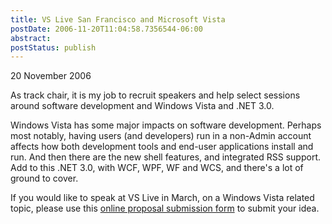 ```yaml
---
title: VS Live San Francisco and Microsoft Vista
postDate: 2006-11-20T11:04:58.7356544-06:00
abstract: 
postStatus: publish
---
```

20 November 2006


As track chair, it is my job to recruit speakers and help select sessions around software development and Windows Vista and .NET 3.0.

Windows Vista has some major impacts on software development. Perhaps most notably, having users (and developers) run in a non-Admin account affects how both development tools and end-user applications install and run. And then there are the new shell features, and integrated RSS support. Add to this .NET 3.0, with WCF, WPF, WF and WCS, and there's a lot of ground to cover.

If you would like to speak at VS Live in March, on a Windows Vista related topic, please use this [online proposal submission form](http://www.ftponline.com/conferences/callforpapers) to submit your idea.


